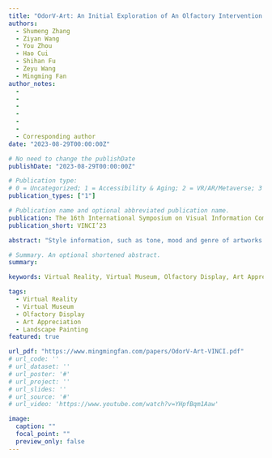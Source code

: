 ```yaml
---
title: "OdorV-Art: An Initial Exploration of An Olfactory Intervention for Appreciating Style Information of Artworks in Virtual Museum"
authors:
  - Shumeng Zhang
  - Ziyan Wang
  - You Zhou
  - Hao Cui
  - Shihan Fu
  - Zeyu Wang
  - Mingming Fan
author_notes:
  -
  -
  -
  -
  -
  -
  - Corresponding author
date: "2023-08-29T00:00:00Z"

# No need to change the publishDate
publishDate: "2023-08-29T00:00:00Z"

# Publication type:
# 0 = Uncategorized; 1 = Accessibility & Aging; 2 = VR/AR/Metaverse; 3 = Human-AI Collaboration; 4 = UX Methodology; 5 = Social Computing; 6 = Sensing;
publication_types: ["1"]

# Publication name and optional abbreviated publication name.
publication: The 16th International Symposium on Visual Information Communication and Interaction, 2023
publication_short: VINCI’23

abstract: "Style information, such as tone, mood and genre of artworks is important for museum visitors to appreciate them better. However, such information can be challenging for non-art specialists to comprehend in the short period that they view artworks. The sense of smell is instrumental for humans to assist their image memory, color, emotion and shape association. However, it is rarely used in the appreciation of artworks. Taking Western landscape painting as an example, this research explores the following research questions (RQs): 1) How does the intervention of the sense of smell improve the acquisition of style information in paintings? 2) How does the intervention of the sense of smell enhance the immersion in painting appreciation? To answer RQs, we first recruited seven art specialists to participate in a co-design workshop to design a prototype of the virtual museum with olfactory intervention. We then conducted an experiment with 12 non-specialists who viewed several paintings in the VR museum while being exposed to olfactory stimuli that were designed to be correlated with style information of the paintings. We found potential effects of smell stimuli on enhancing the perception of style information for non-art specialists. Moreover, we found that olfactory intervention has both positive and negative impacts on immersiveness. Finally, we provide design implications for future virtual museum design with olfactory stimuli."

# Summary. An optional shortened abstract.
summary:

keywords: Virtual Reality, Virtual Museum, Olfactory Display, Art Appreciation, Landscape Painting

tags:
  - Virtual Reality
  - Virtual Museum
  - Olfactory Display
  - Art Appreciation
  - Landscape Painting
featured: true

url_pdf: "https://www.mingmingfan.com/papers/OdorV-Art-VINCI.pdf"
# url_code: ''
# url_dataset: ''
# url_poster: '#'
# url_project: ''
# url_slides: ''
# url_source: '#'
# url_video: 'https://www.youtube.com/watch?v=YHpfBqm1Aaw'

image:
  caption: ""
  focal_point: ""
  preview_only: false
---
```


<!-- put your youtube/Vimeo video ID here if possible -->
<!-- {{< youtube YHpfBqm1Aaw >}} -->
